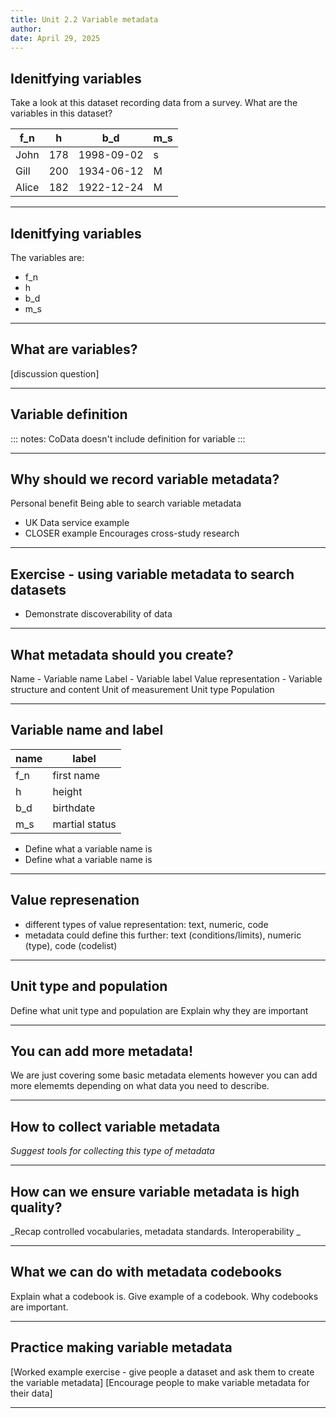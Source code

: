 ```yaml
---
title: Unit 2.2 Variable metadata
author: 
date: April 29, 2025
---
```


## Idenitfying variables

Take a look at this dataset recording data from a survey. What are the variables in this dataset?

| f_n  | h   | b_d        | m_s  | 
|------|-----|------------|------|
| John | 178 | 1998-09-02 | s    |
| Gill | 200 | 1934-06-12 | M    |
| Alice| 182 | 1922-12-24 | M    |

---

## Idenitfying variables

The variables are:

- f_n
- h
- b_d
- m_s


---

## What are variables?

[discussion question]

---

## Variable definition


:::
notes: CoData doesn't include definition for variable
:::

---

## Why should we record variable metadata?

Personal benefit
Being able to search variable metadata 
- UK Data service example
- CLOSER example
Encourages cross-study research

---

## Exercise - using variable metadata to search datasets 
- Demonstrate discoverability of data
  
---

## What metadata should you create?

Name - Variable name
Label	- Variable label
Value representation - Variable structure and content
Unit of measurement
Unit type 
Population

---

## Variable name and label

| name | label          |
|------|----------------|
| f_n  | first name     | 
| h    | height         | 
| b_d  | birthdate      |
| m_s  | martial status |

- Define what a variable name is 
- Define what a variable name is 

---

## Value represenation

- different types of value representation: text, numeric, code
- metadata could define this further: text (conditions/limits), numeric (type), code (codelist)
  
---

## Unit type and population
Define what unit type and population are 
Explain why they are important 

---

## You can add more metadata!

We are just covering some basic metadata elements however you can add more elememts depending on what data you need to describe.

---

## How to collect variable metadata
_Suggest tools for collecting this type of metadata_

---

## How can we ensure variable metadata is high quality?
_Recap controlled vocabularies, metadata standards.
Interoperability _

---

## What we can do with metadata codebooks

Explain what a codebook is.
Give example of a codebook.
Why codebooks are important.

---

## Practice making variable metadata

[Worked example exercise - give people a dataset and ask them to create the variable metadata]
[Encourage people to make variable metadata for their data]

---




   
